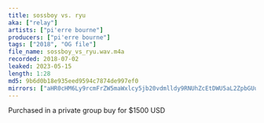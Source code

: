 ```yaml
---
title: sossboy vs. ryu
aka: ["relay"]
artists: ["pi'erre bourne"]
producers: ["pi'erre bourne"]
tags: ["2018", "OG file"]
file_name: sossboy_vs_ryu.wav.m4a
recorded: 2018-07-02
leaked: 2023-05-15
length: 1:28
md5: 9b6d0b18e935eed9594c7874de997ef0
mirrors: ["aHR0cHM6Ly9rcmFrZW5maWxlcy5jb20vdmlldy9RNUhZcEtDWU5aL2ZpbGUuaHRtbA==", "aHR0cHM6Ly9kYnJlZS5vcmcvdi84MjI2NDY="]
---
```

Purchased in a private group buy for $1500 USD
